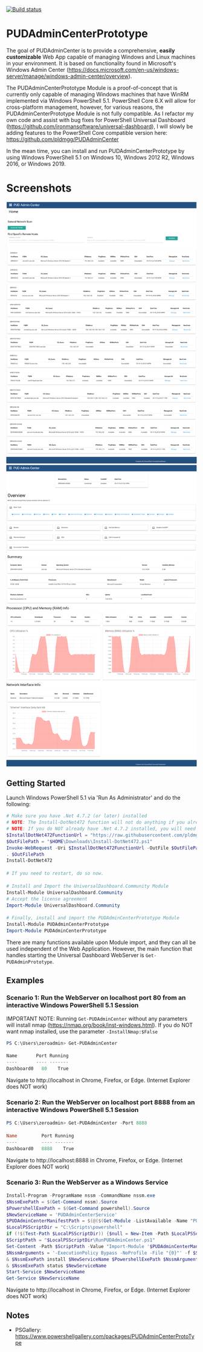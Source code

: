 [![Build status](https://ci.appveyor.com/api/projects/status/github/pldmgg/=master&svg=true)](https://ci.appveyor.com/project/pldmgg/PUDAdminCenterPrototype/branch/master)


# PUDAdminCenterPrototype

The goal of PUDAdminCenter is to provide a comprehensive, **easily customizable** Web App capable of managing Windows and Linux machines in your environment. It is based on functionality found in Microsoft's Windows Admin Center (https://docs.microsoft.com/en-us/windows-server/manage/windows-admin-center/overview).

The PUDAdminCenterPrototype Module is a proof-of-concept that is currently only capable of managing Windows machines that have WinRM implemented via Windows PowerShell 5.1. PowerShell Core 6.X will allow for cross-platform management, however, for various reasons, the PUDAdminCenterPrototype Module is not fully compatible. As I refactor my own code and assist with bug fixes for PowerShell Universal Dashboard (https://github.com/ironmansoftware/universal-dashboard), I will slowly be adding features to the PowerShell Core compatible version here: https://github.com/pldmgg/PUDAdminCenter

In the mean time, you can install and run PUDAdminCenterPrototype by using Windows PowerShell 5.1 on Windows 10, Windows 2012 R2, Windows 2016, or Windows 2019.

# Screenshots

![Home](/Media/Home.png)
![Overview](/Media/Overview.png)

## Getting Started

Launch Windows PowerShell 5.1 via 'Run As Administrator' and do the following:

```powershell
# Make sure you have .Net 4.7.2 (or later) installed
# NOTE: The Install-DotNet472 function will not do anything if you already have .Net 4.7.2 installed.
# NOTE: If you do NOT already have .Net 4.7.2 installed, you will need to restart computer post-install!
$InstallDotNet472FunctionUrl = "https://raw.githubusercontent.com/pldmgg/misc-powershell/master/MyFunctions/Install-DotNet472.ps1"
$OutFilePath = "$HOME\Downloads\Install-DotNet472.ps1"
Invoke-WebRequest -Uri $InstallDotNet472FunctionUrl -OutFile $OutFilePath
. $OutFilePath
Install-DotNet472

# If you need to restart, do so now.

# Install and Import the UniversalDashboard.Community Module
Install-Module UniversalDashboard.Community
# Accept the license agreement
Import-Module UniversalDashboard.Community

# Finally, install and import the PUDAdminCenterPrototype Module
Install-Module PUDAdminCenterPrototype
Import-Module PUDAdminCenterPrototype
```

There are many functions available upon Module import, and they can all be used independent of the Web Application. However, the main function that handles starting the Universal Dashboard WebServer is `Get-PUDAdminPrototype`.

## Examples

### Scenario 1: Run the WebServer on localhost port 80 from an interactive Windows PowerShell 5.1 Session

IMPORTANT NOTE: Running `Get-PUDAdminCenter` without any parameters will install nmap (https://nmap.org/book/inst-windows.html). If you do NOT want nmap installed, use the parameter `-InstallNmap:$False`

```powershell
PS C:\Users\zeroadmin> Get-PUDAdminCenter

Name       Port Running
----       ---- -------
Dashboard0   80    True
```

Navigate to http://localhost in Chrome, Firefox, or Edge. (Internet Explorer does NOT work)

### Scenario 2: Run the WebServer on localhost port 8888 from an interactive Windows PowerShell 5.1 Session

```powershell
PS C:\Users\zeroadmin> Get-PUDAdminCenter -Port 8888

Name         Port Running
----         ---- -------
Dashboard0   8888    True
```

Navigate to http://localhost:8888 in Chrome, Firefox, or Edge. (Internet Explorer does NOT work)

### Scenario 3: Run the WebServer as a Windows Service

```powershell
Install-Program -ProgramName nssm -CommandName nssm.exe
$NssmExePath = $(Get-Command nssm).Source
$PowershellExePath = $(Get-Command powershell).Source
$NewServiceName = 'PUDAdminCenterService'
$PUDAdminCenterManifestPath = $(@($(Get-Module -ListAvailable -Name "PUDAdminCenterPrototype")) | Sort-Object -Property Version)[-1].Path
$LocalPSScriptDir = "C:\Scripts\powershell"
if (!$(Test-Path $LocalPSScriptDir)) {$null = New-Item -Path $LocalPSScriptDir -ItemType Directory -Force}
$ScriptPath = "$LocalPSScriptDir\RunPUDAdminCenter.ps1"
Set-Content -Path $ScriptPath -Value "Import-Module '$PUDAdminCenterManifestPath'; Get-PUDAdminCenter"
$NssmArguments = '-ExecutionPolicy Bypass -NoProfile -File "{0}"' -f $ScriptPath
& $NssmExePath install $NewServiceName $PowershellExePath $NssmArguments
& $NssmExePath status $NewServiceName
Start-Service $NewServiceName
Get-Service $NewServiceName
```

Navigate to http://localhost in Chrome, Firefox, or Edge. (Internet Explorer does NOT work)

## Notes

* PSGallery: https://www.powershellgallery.com/packages/PUDAdminCenterProtoType
